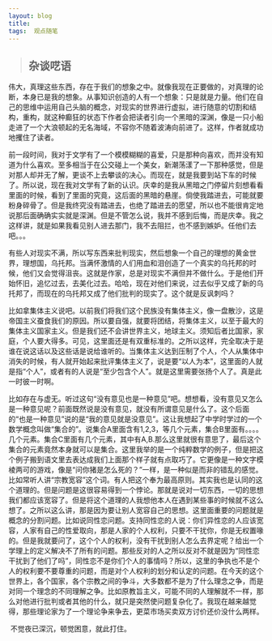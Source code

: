 ```yaml
---
layout: blog  
title:   
tags:  观点随笔
---
```


>## 杂谈呓语

 伟大，真理这些东西，存在于我们的想象之中。就像我现在正要做的，对真理的论断，本身已是我的想象。从事知识创造的人有一个想象：只是就是力量。他们在自己的思维中运用自己头脑的概念，对现实的世界进行虚拟，进行随意的切割和结构，重构，就这种癫狂的状态下作者会把读者引向一个黑暗的深渊，像是一只小船走进了一个大浪顿起的无名海域，不容你不随着波涛向前进了。这样，作者就成功地攫住了读者。

 

​       前一段时间，我对于文学有了一个模模糊糊的喜爱，只是那种向喜欢，而并没有知道为什么喜欢。至多相当于在公交碰上一个美女，新潮荡漾了一下那种感觉，但是对那人却并无了解，更谈不上去攀谈的决心。而现在，就是我要到站下车的时候了。所以说，现在我对文学有了新的认识。庆幸的是我从黑暗之门停留片刻想看看里面的时候，看到了里面的究竟，这后面的黑暗的悬崖。倘使我踏进去，可能就要粉身碎骨了。但是我终究没有踏进去，也绝了踏进去的愿望，所以也不能很肯定地说那后面确确实实就是深渊。但是不管怎么说，我并不感到后悔，而是庆幸。我之这样讲，就是如果我看见别人进去那门，我不去阻拦，也不感到嫉妒。任他们去吧。。。

​         有些人对现实不满，所以写东西来批判现实，然后想象一个自己的理想的黄金世界，理想国，乌托邦。当满怀激情的人们用血和泪创造了一个真实的乌托邦的时候，他们又会觉得沮丧。这就是作家，总是对现实不满但并不做什么。于是他们开始怀旧，追忆过去，去美化过去。哈哈，现在对他们来说，过去似乎又成了新的乌托邦了，而现在的乌托邦又成了他们批判的现实了。这个就是反讽刺吗？

​       比如拿集体主义说吧。以前我们将我们这个民族没有集体主义，像一盘散沙，这是帝国主义蚕食我们的原因。所以要自强，就要将团结，将集体主义，以至于最大的集体主义国家主义。但是我们还不会讲世界主义，地球主义。须知后者比国家，家庭，个人要大得多。可见，这里面还是有双重标准的。之所以这样，完全取决于是谁在说这话以及这些话是说给谁听的。当集体主义达到压制了个人，个人从集体中消失的时候，有人就开始起来批评集体主义了，说是要“以人为本”，这里面的人就是指“个人”，或者有的人说是“至少包含个人”。就是这里需要张扬个人了。真是此一时彼一时啊。

​       比如存在与虚无。听过这句“没有意见也是一种意见”吧。想想看，没有意见又怎么是一种意见呢？前面既然说是没有意见，就没有所谓意见是什么了。这个后面的“也是一种意见”说的是“我的意见就是没意见”。这让我想起了中学时学过的一个数学概念叫做“集合的”。说集合A里面含有1,2,3，等几个元素，集合B里面有。。。。几个元素。集合C里面有几个元素，其中有A,B.那么这里就很有意思了，最后这个集合的元素竟然本身就可以是集合。这里我举的是一个纯粹数学的例子，但是把这个例子搬到语文里去表达成我们上面那个样子就有点取巧了。它更像是一种文字模棱两可的游戏，像是“问你猪是怎么死的？”一样，是一种似是而非的错乱的感觉。比如常听人讲“宗教宽容”这个词。有人把这个奉为最高原则。其实我也是认同的这个道理的。但是问题是这很容易得到一个悖论。那就是说对一切东西，一切的思想我们都应该宽容了。但是将这个道理的人我想他本人在遇到某些事的时候就不这么想了。之所以这么讲，那是因为要让别人宽容自己的思想。这里面重要的问题就是概念的分割问题。比如说同性恋问题。支持同性恋的人说：你们异性恋的人应该宽容，人家有自己的性爱取向，那是人家的个人权利，只要不干扰你，你是无权置喙的。但是我就要问了，这个个人的权利，没有干扰到别人怎么去界定呢？给出一个学理上的定义解决不了所有的问题。那些反对的人之所以反对不就是因为“同性恋干扰到了他们了吗”，同性恋不是你们个人的事情吗？所以，这里的争执也不是个人的权利要不要尊重的问题，而是对个人权利的划分和认定的问题。在今天的这个世界上，各个国家，各个宗教之间的争斗，大多数都不是为了什么理念之争，而是对同一个理念的不同理解之争。比如原教旨主义，可能不同的人理解就不一样，那么对他进行批判或者其他的什么，就只是突然使问题复杂化了。我现在越来越觉得，那些理论家为了一个理论争来争去，更菜市场买卖双方讨价还价没什么两样。

​        不觉夜已深沉，顿觉困意，就此打住。